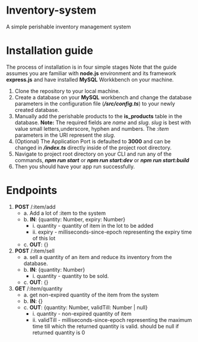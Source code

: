 # Inventory-system
A simple perishable inventory management system

# Installation guide
The process of installation is in four simple stages
Note that the guide assumes you are familiar with **node.js** environment and its framework **express.js** and have installed **MySQL** Workkbench on your machine.
1. Clone the repository to your local machine.
2. Create a database on your **MySQL** workbench and change the database parameters in the configuration file (**_/src/config.ts_**) to your newly created database.
3. Manually add the perishable products to the **is_products** table in the database.
   **Note:** The required fields are _name_ and _slug_. _slug_ is best with value small letters,underscore, hyphen and numbers. The _:item_ parameters in the URI represent the _slug_.
4. (Optional) The Application Port is defaulted to **3000** and can be changed in **_/index.ts_** directly inside of the project root directory.
5. Navigate to project root directory on your CLI and run any of the commands, **_npm run start_** or **_npm run start:dev_** or **_npm run start:build_**
6. Then you should have your app run successfully.

# Endpoints
1. **POST** /:item/add
    - a. Add a lot of :item to the system
    - b. **IN**: {quantity: Number, expiry: Number}
      - i. quantity - quantity of item in the lot to be added
      - ii. expiry - milliseconds-since-epoch representing the expiry time of this lot
    - c. **OUT**: {}
2. **POST** /:item/sell
    - a. sell a quantity of an item and reduce its inventory from the database.
    - b. **IN**: {quantity: Number}
      - i. quantity - quantity to be sold.
    - c. **OUT**: {}
3. **GET** /:item/quantity
    - a. get non-expired quantity of the item from the system
    - b. **IN**: {}
    - c. **OUT**: {quantity: Number, validTill: Number | null}
      - i. quantity - non-expired quantity of item
      - ii. validTill - milliseconds-since-epoch representing the maximum time till which the returned quantity is valid. should be null if returned 
  quantity is 0
